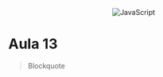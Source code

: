 <div align="center">
<img  src="../images/h/9.png" alt="JavaScript" />
</div>

# Aula 13

> Blockquote
